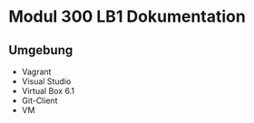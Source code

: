 # **Modul 300 LB1 Dokumentation** 
## Umgebung
* Vagrant
* Visual Studio
* Virtual Box 6.1
* Git-Client
* VM
